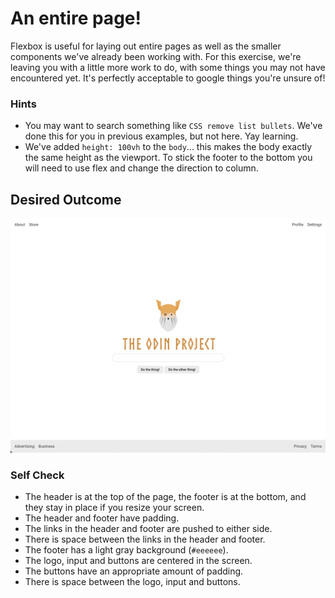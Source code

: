 # An entire page!

Flexbox is useful for laying out entire pages as well as the smaller components we've already been working with. For this exercise, we're leaving you with a little more work to do, with some things you may not have encountered yet. It's perfectly acceptable to google things you're unsure of!

### Hints

-   You may want to search something like `CSS remove list bullets`. We've done this for you in previous examples, but not here. Yay learning.
-   We've added `height: 100vh` to the `body`... this makes the body exactly the same height as the viewport. To stick the footer to the bottom you will need to use flex and change the direction to column.

## Desired Outcome

![desired outcome](./desired-outcome.png)

### Self Check

-   The header is at the top of the page, the footer is at the bottom, and they stay in place if you resize your screen.
-   The header and footer have padding.
-   The links in the header and footer are pushed to either side.
-   There is space between the links in the header and footer.
-   The footer has a light gray background (`#eeeeee`).
-   The logo, input and buttons are centered in the screen.
-   The buttons have an appropriate amount of padding.
-   There is space between the logo, input and buttons.
